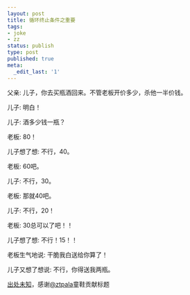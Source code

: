 ```yaml
---
layout: post
title: 循环终止条件之重要
tags:
- joke
- zz
status: publish
type: post
published: true
meta:
  _edit_last: '1'
---
```

父亲: 儿子，你去买瓶酒回来。不管老板开价多少，杀他一半价钱。

儿子: 明白！

儿子: 酒多少钱一瓶？

老板: 80！

儿子想了想: 不行，40。

老板: 60吧。

儿子: 不行，30。

老板: 那就40吧。

儿子: 不行，20！

老板: 30总可以了吧！！

儿子想了想: 不行！15！！

老板生气地说: 干脆我白送给你算了！

儿子又想了想说: 不行，你得送我两瓶。


<a href="https://www.google.com/search?q=%E4%B9%B0%E9%85%92%E6%9D%80%E4%BB%B7+%E7%AC%91%E8%AF%9D">出处未知</a>，感谢<a href="http://twitter.com/#!/ztpala">@ztpala</a>童鞋贡献标题
